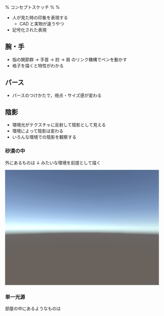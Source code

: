 % コンセプトスケッチ
%
%

- 人が見た時の印象を表現する
  - CAD と実物が違うやつ
- 記号化された表現

## 腕・手

- 指の関節群 → 手首 → 肘 → 肩 のリンク機構でペンを動かす
- 格子を描くと特性がわかる

## パース

- パースのつけかたで，視点・サイズ感が変わる

## 陰影

- 環境光がテクスチャに反射して陰影として見える
- 環境によって陰影は変わる
- いろんな環境での陰影を観察する

### 砂漠の中

外にあるものは ↓ みたいな環境を前提として描く

![](./unity.png)

### 単一光源

部屋の中にあるようなものは
